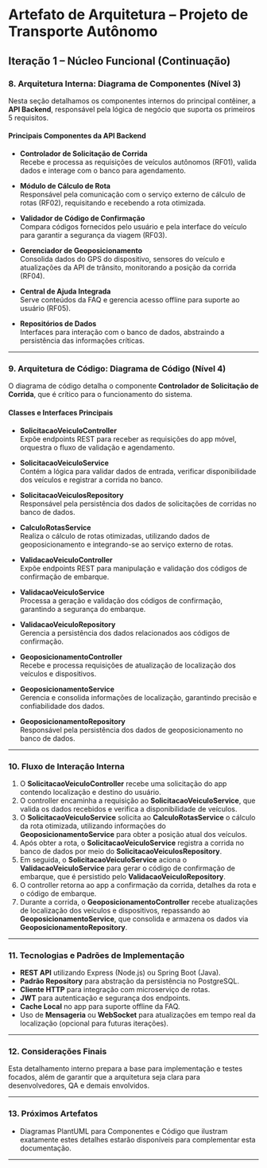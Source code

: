 # Artefato de Arquitetura – Projeto de Transporte Autônomo

## Iteração 1 – Núcleo Funcional (Continuação)

### 8. Arquitetura Interna: Diagrama de Componentes (Nível 3)

Nesta seção detalhamos os componentes internos do principal contêiner, a **API Backend**, responsável pela lógica de negócio que suporta os primeiros 5 requisitos.

#### Principais Componentes da API Backend

- **Controlador de Solicitação de Corrida**  
  Recebe e processa as requisições de veículos autônomos (RF01), valida dados e interage com o banco para agendamento.

- **Módulo de Cálculo de Rota**  
  Responsável pela comunicação com o serviço externo de cálculo de rotas (RF02), requisitando e recebendo a rota otimizada.

- **Validador de Código de Confirmação**  
  Compara códigos fornecidos pelo usuário e pela interface do veículo para garantir a segurança da viagem (RF03).

- **Gerenciador de Geoposicionamento**  
  Consolida dados do GPS do dispositivo, sensores do veículo e atualizações da API de trânsito, monitorando a posição da corrida (RF04).

- **Central de Ajuda Integrada**  
  Serve conteúdos da FAQ e gerencia acesso offline para suporte ao usuário (RF05).

- **Repositórios de Dados**  
  Interfaces para interação com o banco de dados, abstraindo a persistência das informações críticas.

---

### 9. Arquitetura de Código: Diagrama de Código (Nível 4)

O diagrama de código detalha o componente **Controlador de Solicitação de Corrida**, que é crítico para o funcionamento do sistema.

#### Classes e Interfaces Principais

- **SolicitacaoVeiculoController**  
  Expõe endpoints REST para receber as requisições do app móvel, orquestra o fluxo de validação e agendamento.

- **SolicitacaoVeiculoService**  
  Contém a lógica para validar dados de entrada, verificar disponibilidade dos veículos e registrar a corrida no banco.

- **SolicitacaoVeiculosRepository**  
  Responsável pela persistência dos dados de solicitações de corridas no banco de dados.

- **CalculoRotasService**  
  Realiza o cálculo de rotas otimizadas, utilizando dados de geoposicionamento e integrando-se ao serviço externo de rotas.

- **ValidacaoVeiculoController**  
  Expõe endpoints REST para manipulação e validação dos códigos de confirmação de embarque.

- **ValidacaoVeiculoService**  
  Processa a geração e validação dos códigos de confirmação, garantindo a segurança do embarque.

- **ValidacaoVeiculoRepository**  
  Gerencia a persistência dos dados relacionados aos códigos de confirmação.

- **GeoposicionamentoController**  
  Recebe e processa requisições de atualização de localização dos veículos e dispositivos.

- **GeoposicionamentoService**  
  Gerencia e consolida informações de localização, garantindo precisão e confiabilidade dos dados.

- **GeoposicionamentoRepository**  
  Responsável pela persistência dos dados de geoposicionamento no banco de dados.

---

### 10. Fluxo de Interação Interna

1. O **SolicitacaoVeiculoController** recebe uma solicitação do app contendo localização e destino do usuário.
2. O controller encaminha a requisição ao **SolicitacaoVeiculoService**, que valida os dados recebidos e verifica a disponibilidade de veículos.
3. O **SolicitacaoVeiculoService** solicita ao **CalculoRotasService** o cálculo da rota otimizada, utilizando informações do **GeoposicionamentoService** para obter a posição atual dos veículos.
4. Após obter a rota, o **SolicitacaoVeiculoService** registra a corrida no banco de dados por meio do **SolicitacaoVeiculosRepository**.
5. Em seguida, o **SolicitacaoVeiculoService** aciona o **ValidacaoVeiculoService** para gerar o código de confirmação de embarque, que é persistido pelo **ValidacaoVeiculoRepository**.
6. O controller retorna ao app a confirmação da corrida, detalhes da rota e o código de embarque.
7. Durante a corrida, o **GeoposicionamentoController** recebe atualizações de localização dos veículos e dispositivos, repassando ao **GeoposicionamentoService**, que consolida e armazena os dados via **GeoposicionamentoRepository**.
---

### 11. Tecnologias e Padrões de Implementação

- **REST API** utilizando Express (Node.js) ou Spring Boot (Java).
- **Padrão Repository** para abstração da persistência no PostgreSQL.
- **Cliente HTTP** para integração com microserviço de rotas.
- **JWT** para autenticação e segurança dos endpoints.
- **Cache Local** no app para suporte offline da FAQ.
- Uso de **Mensageria** ou **WebSocket** para atualizações em tempo real da localização (opcional para futuras iterações).

---

### 12. Considerações Finais

Esta detalhamento interno prepara a base para implementação e testes focados, além de garantir que a arquitetura seja clara para desenvolvedores, QA e demais envolvidos.

---

### 13. Próximos Artefatos

- Diagramas PlantUML para Componentes e Código que ilustram exatamente estes detalhes estarão disponíveis para complementar esta documentação.

---

